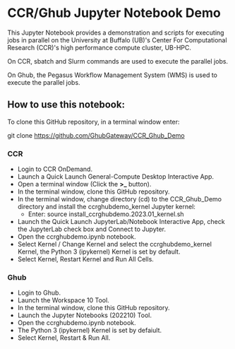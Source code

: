 # CCR/Ghub Jupyter Notebook Demo

This Jupyter Notebook provides a demonstration and scripts for executing jobs in parallel on the University at Buffalo (UB)'s Center For Computational Research (CCR)'s high performance compute cluster, UB-HPC. 

On CCR, sbatch and Slurm commands are used to execute the parallel jobs.

On Ghub, the Pegasus Workflow Management System (WMS) is used to execute the parallel jobs.

## How to use this notebook:

To clone this GitHub repository, in a terminal window enter:<br />

git clone https://github.com/GhubGateway/CCR_Ghub_Demo

### CCR

- Login to CCR OnDemand.
- Launch a Quick Launch General-Compute Desktop Interactive App.
- Open a terminal window (Click the **>_** button).
- In the terminal window, clone this GitHub repository.
- In the terminal window, change directory (cd) to the CCR_Ghub_Demo directory and install the ccrghubdemo_kernel Jupyter kernel:
    - Enter: source install_ccrghubdemo.2023.01_kernel.sh
- Launch the Quick Launch JupyterLab/Notebook Interactive App, check the JupyterLab check box and Connect to Jupyter.
- Open the ccrghubdemo.ipynb notebook.
- Select Kernel / Change Kernel and select the ccrghubdemo_kernel Kernel, the Python 3 (ipykernel) Kernel is set by default.
- Select Kernel, Restart Kernel and Run All Cells. 

### Ghub

- Login to Ghub.
- Launch the Workspace 10 Tool.
- In the terminal window, clone this GitHub repository. 
- Launch the Jupyter Notebooks (202210) Tool.
- Open the ccrghubdemo.ipynb notebook.
- The Python 3 (ipykernel) Kernel is set by defaiult.
- Select Kernel, Restart & Run All.




